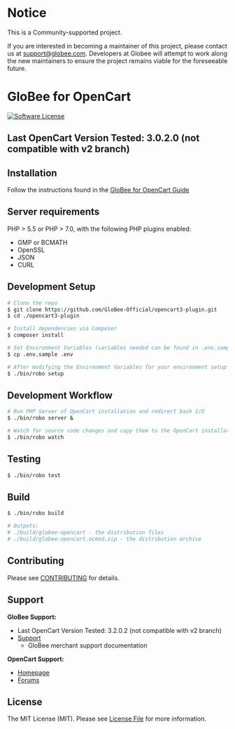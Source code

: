 # Notice

This is a Community-supported project.

If you are interested in becoming a maintainer of this project, please contact us at support@globee.com. Developers at Globee will attempt to work along the new maintainers to ensure the project remains viable for the foreseeable future.

# GloBee for OpenCart

[![Software License](https://img.shields.io/badge/license-MIT-brightgreen.svg?style=flat-square)](LICENSE.md)

## Last OpenCart Version Tested: 3.0.2.0 (not compatible with v2 branch)

## Installation

Follow the instructions found in the [GloBee for OpenCart Guide](GUIDE.md)

## Server requirements
PHP > 5.5 or PHP > 7.0, with the following PHP plugins enabled:
* GMP or BCMATH
* OpenSSL
* JSON
* CURL


## Development Setup

``` bash
# Clone the repo
$ git clone https://github.com/GloBee-Official/opencart3-plugin.git
$ cd ./opencart3-plugin

# Install dependencies via Composer
$ composer install

# Set Environment Variables (variables needed can be found in .env.sample)
$ cp .env.sample .env

# After modifying the Environment Variables for your environment setup OpenCart
$ ./bin/robo setup
```

## Development Workflow

``` bash
# Run PHP Server of OpenCart installation and redirect bash I/O
$ ./bin/robo server &

# Watch for source code changes and copy them to the OpenCart installation
$ ./bin/robo watch
```

## Testing

``` bash
$ ./bin/robo test
```

## Build

``` bash
$ ./bin/robo build

# Outputs:
# ./build/globee-opencart - the distribution files
# ./build/globee-opencart.ocmod.zip - the distribution archive
```

## Contributing

Please see [CONTRIBUTING](CONTRIBUTING.md) for details.

## Support

**GloBee Support:**

* Last OpenCart Version Tested: 3.2.0.2 (not compatible with v2 branch)
* [Support](https://globee.com/docs)
  * GloBee merchant support documentation

**OpenCart Support:**

* [Homepage](http://www.opencart.com)
* [Forums](http://forum.opencart.com)

## License

The MIT License (MIT). Please see [License File](LICENSE.md) for more information.
